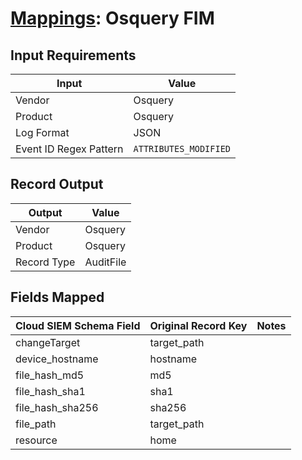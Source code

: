# [Mappings](README.md): Osquery FIM

## Input Requirements

|Input|Value|
|-----|-----|
|Vendor|Osquery|
|Product|Osquery|
|Log Format|JSON|
|Event ID Regex Pattern|`ATTRIBUTES_MODIFIED`|

## Record Output

|Output|Value|
|------|-----|
|Vendor|Osquery|
|Product|Osquery|
|Record Type|AuditFile|

## Fields Mapped

|Cloud SIEM Schema Field|Original Record Key|Notes|
|-----------------------|-------------------|-----|
|changeTarget|target_path||
|device_hostname|hostname||
|file_hash_md5|md5||
|file_hash_sha1|sha1||
|file_hash_sha256|sha256||
|file_path|target_path||
|resource|home||

